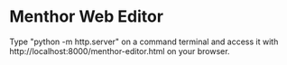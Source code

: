 # Menthor Web Editor

Type "python -m http.server" on a command terminal and access it with http://localhost:8000/menthor-editor.html on your browser.
